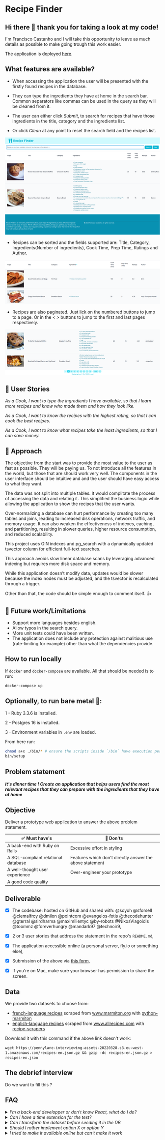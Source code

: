 # Recipe Finder

## Hi there 👋 thank you for taking a look at my code!

I'm Francisco Castanho and I will take this opportunity to leave as much details as possible to make going trough this work easier.

The application is deployed [here](https://recipe-finder-blue-darkness-8237.fly.dev/).

## What features are available?

- When accessing the application the user will be presented with the firstly found recipes in the database.

- They can type the ingredients they have at home in the search bar. Common separators like commas can be used in the query as they will be cleaned from it.

- The user can either click *Submit*, to search for recipes that have those ingredients in the title, category and the ingredients list.

- Or click *Clean* at any point to reset the search field and the recipes list.

![Searching](docs/images/searching.png)

- Recipes can be sorted and the fields supported are: Title, Category, Ingredients(Number of ingredients), Cook Time, Prep Time, Ratings and Author.

![Sorting](docs/images/sorting.png)

- Recipes are also paginated. Just lick on the numbered buttons to jump to a page. Or in the *<* *>* buttons to jump to the first and last pages respectively.

![Pagination](docs/images/pagination.png)

## 📖 User Stories

*As a Cook, I want to type the ingredients I have available, so that I learn more recipes and know who made them and how they look like.*

*As a Cook, I want to know the recipes with the highest rating, so that I can cook the best recipes.*

*As a Cook, I want to know what recipes take the least ingredients, so that I can save money.*

## 🧰 Approach

The objective from the start was to provide the most value to the user as fast as possible. They will be paying us. To not introduce all the features in the world, but those that are should work very well. The components in the user interface should be intuitive and and the user should have easy access to what they want.

The data was not split into multiple tables. It would complitate the process of accessing the data and relating it. This simplified the business logic while allowing the application to show the recipes that the user wants.

Over-normalizing a database can hurt performance by creating too many tables and joins, leading to increased disk operations, network traffic, and memory usage. It can also weaken the effectiveness of indexes, caching, and partitioning, resulting in slower queries, higher resource consumption, and reduced scalability.

This project uses GIN indexes and pg_search with a dynamically updated tsvector column for efficient full-text searches.

This approach avoids slow linear database scans by leveraging advanced indexing but requires more disk space and memory.

While this application doesn’t modify data, updates would be slower because the index nodes must be adjusted, and the tsvector is recalculated through a trigger.

Other than that, the code should be simple enough to comment itself. 👍

## 👷 Future work/Limitations

- Support more languages besides english.
- Allow typos in the search query.
- More unit tests could have been written.
- The application does not include any protection against malitious use (rate-limiting for example) other than what the dependencies provide.

## How to run locally

If `docker` and `docker-compose` are available. All that should be needed is to run:

```bash
docker-compose up
```

## Optionally, to run bare metal 🤘:

1 - Ruby 3.3.6 is installed.

2 - Postgres 16 is installed.

3 - Environment variables in `.env` are loaded.

From here run:

```bash
chmod a+x ./bin/* # ensure the scripts inside `/bin` have execution permissions
bin/setup
```

## Problem statement

#### **_It's dinner time ! Create an application that helps users find the most relevant recipes that they can prepare with the ingredients that they have at home_**

## Objective

Deliver a prototype web application to answer the above problem statement.

| :white_check_mark: Must have's      | :stop_sign: Don'ts                                       |
| ----------------------------------- | -------------------------------------------------------- |
| A back-end with Ruby on Rails       | Excessive effort in styling                              |
| A SQL-compliant relational database | Features which don't directly answer the above statement |
| A well-thought user experience      | Over-engineer your prototype                             |
| A good code quality                 |

## Deliverable

- [X] The codebase: hosted on GitHub and shared with: @soyoh @sforsell @clemalfroy @dmilon @pointcom @evangelos-fotis @thecodehunter @gterral @sirdharma @maximilientyc @by-robots @NikosVlagoidis @toommz @foreverhungry @mandark97 @technoir9,
- [X] 2 or 3 user stories that address the statement in the repo's `README.md`,
- [X] The application accessible online (a personal server, fly.io or something else),
- [X] Submission of the above via [this form](https://forms.gle/siH7Rezuq2V1mUJGA),
- [X] If you're on Mac, make sure your browser has permission to share the screen.


## Data
We provide two datasets to choose from:
- [french-language recipes](https://pennylane-interviewing-assets-20220328.s3.eu-west-1.amazonaws.com/recipes-fr.json.gz) scraped from www.marmiton.org with [python-marmiton](https://github.com/remaudcorentin-dev/python-marmiton)
- [english-language recipes](https://pennylane-interviewing-assets-20220328.s3.eu-west-1.amazonaws.com/recipes-en.json.gz) scraped from www.allrecipes.com with [recipe-scrapers](https://github.com/hhursev/recipe-scrapers)

Download it with this command if the above link doesn't work:
```shell
wget https://pennylane-interviewing-assets-20220328.s3.eu-west-1.amazonaws.com/recipes-en.json.gz && gzip -dc recipes-en.json.gz > recipes-en.json
```

## The debrief interview

Do we want to fill this ?

## FAQ

<details>
<summary><i>I'm a back-end developper or don't know React, what do I do?</i></summary>

Just make the simplest UI, style isn't important and server rendered HTML pages will do!
</details>

<details>
<summary><i>Can I have a time extension for the test?</i></summary>

No worries, we know that unforeseen events happen, simply reach out to the recruiter you've been
talking with to discuss this.
</details>

<details>
<summary><i>Can I transform the dataset before seeding it in the DB</i></summary>

Absolutely, feel free to post-process the dataset as needed to fit your needs.
</details>

<details>
<summary><i>Should I rather implement option X or option Y</i></summary>

That decision is up to you and part of the challenge. Please document your choice
to be able to explain your reflexion and choice to your interviewer for the
challenge debrief.
</details>

<details>
<summary><i>I tried to make it available online but can't make it work</i></summary>

Don't overinvest time (or money) on this if you really can't figure it out and we'll
assess over your local version. Please make sure eveything is working smoothly
locally before your debrief interview.
</details>
